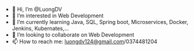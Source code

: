 - 👋 Hi, I’m @LuongDV
- 👀 I’m interested in Web Development
- 🌱 I’m currently learning Java, SQL, Spring boot, Microservices, Docker, Jenkins, Kubernates,...
- 💞️ I’m looking to collaborate on Web Development
- 📫 How to reach me: luongdv124@gmail.com/0374481204

<!---
LuongDV/LuongDV is a ✨ special ✨ repository because its `README.md` (this file) appears on your GitHub profile.
You can click the Preview link to take a look at your changes.
--->
